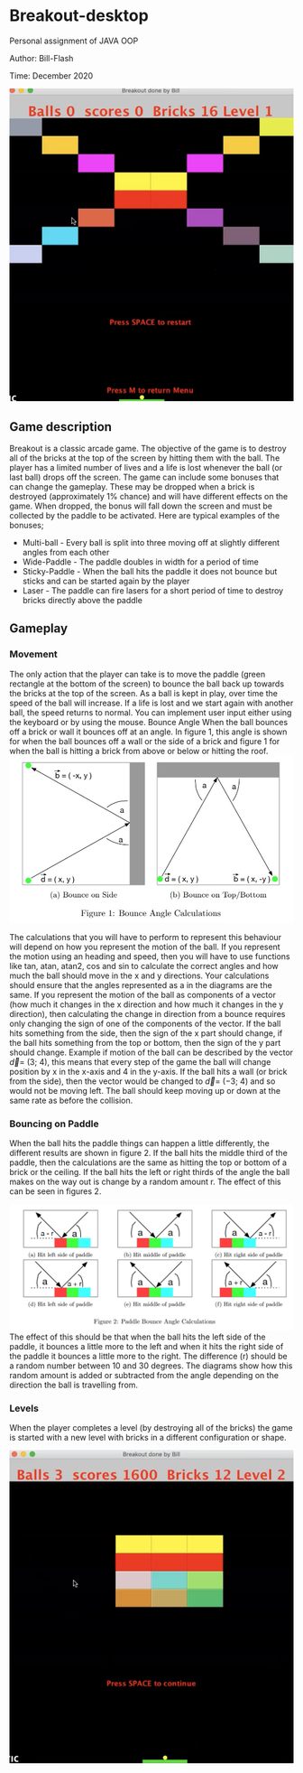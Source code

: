 # Breakout-desktop
Personal assignment of JAVA OOP

Author: Bill-Flash

Time: December 2020

![angles](./pics/level_1.jpg)
## Game description   
Breakout is a classic arcade game. The objective of the game is to destroy all of the bricks at the top of the screen by hitting them with the ball. The player has a limited number of lives and a life is lost whenever the ball (or last ball) drops off the screen. The game can include some bonuses that can change the gameplay. These may be dropped when a brick is destroyed (approximately 1% chance) and will have different effects on the game. When dropped, the bonus will fall down the screen and must be collected by the paddle to be activated. Here are typical examples of the bonuses;

- Multi-ball - Every ball is split into three moving off at slightly different angles from each other
- Wide-Paddle - The paddle doubles in width for a period of time
- Sticky-Paddle - When the ball hits the paddle it does not bounce but sticks and can be started again
by the player
- Laser - The paddle can fire lasers for a short period of time to destroy bricks directly above the paddle

## Gameplay
### Movement
The only action that the player can take is to move the paddle (green rectangle at the bottom of the screen)
to bounce the ball back up towards the bricks at the top of the screen. As a ball is kept in play, over time the
speed of the ball will increase. If a life is lost and we start again with another ball, the speed returns to normal.
You can implement user input either using the keyboard or by using the mouse.
Bounce Angle
When the ball bounces off a brick or wall it bounces off at an angle. In figure 1, this angle is shown for
when the ball bounces off a wall or the side of a brick and figure 1 for when the ball is hitting a brick from
above or below or hitting the roof.
![angles](./pics/figure_1.jpg)

The calculations that you will have to perform to represent this behaviour will depend on how you represent
the motion of the ball. If you represent the motion using an heading and speed, then you will have to use
functions like tan, atan, atan2, cos and sin to calculate the correct angles and how much the ball should move
in the x and y directions. Your calculations should ensure that the angles represented as a in the diagrams are
the same.
If you represent the motion of the ball as components of a vector (how much it changes in the x direction
and how much it changes in the y direction), then calculating the change in direction from a bounce requires
only changing the sign of one of the components of the vector. If the ball hits something from the side, then
the sign of the x part should change, if the ball hits something from the top or bottom, then the sign of the y
part should change.
Example if motion of the ball can be described by the vector $\vec{d}$= (3; 4), this means that every step of the
game the ball will change position by x in the x-axis and 4 in the y-axis. If the ball hits a wall (or brick from
the side), then the vector would be changed to $\vec{d}$= (−3; 4) and so would not be moving left. The ball should
keep moving up or down at the same rate as before the collision.

### Bouncing on Paddle
When the ball hits the paddle things can happen a little differently, the different results are shown in figure 2.
If the ball hits the middle third of the paddle, then the calculations are the same as hitting the top or bottom
of a brick or the ceiling.
If the ball hits the left or right thirds of the angle the ball makes on the way out is change by a random
amount r. The effect of this can be seen in figures 2.

![angles](./pics/figure_2.jpg)
The effect of this should be that when the ball hits the left side of the paddle, it bounces a little more to
the left and when it hits the right side of the paddle it bounces a little more to the right. The difference (r)
should be a random number between 10 and 30 degrees.
The diagrams show how this random amount is added or subtracted from the angle depending on the
direction the ball is travelling from.

### Levels
When the player completes a level (by destroying all of the bricks) the game is started with a new level with
bricks in a different configuration or shape.

![angles](./pics/level_2.jpg)
